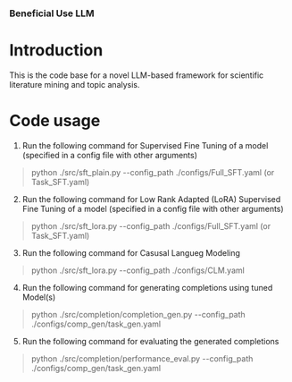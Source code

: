 <h3 align="left">Beneficial Use LLM</h3>

# Introduction

This is the code base for a novel LLM-based framework for scientific literature mining and topic analysis.

# Code usage

1. Run the following command for Supervised Fine Tuning of a model (specified in a config file with other arguments)
> python ./src/sft_plain.py --config_path ./configs/Full_SFT.yaml (or Task_SFT.yaml)

2. Run the following command for Low Rank Adapted (LoRA) Supervised Fine Tuning of a model (specified in a config file with other arguments)
> python ./src/sft_lora.py --config_path ./configs/Full_SFT.yaml (or Task_SFT.yaml)
 
3. Run the following command for Casusal Langueg Modeling
> python ./src/sft_lora.py --config_path ./configs/CLM.yaml 

4. Run the following command for generating completions using tuned Model(s)
> python ./src/completion/completion_gen.py --config_path ./configs/comp_gen/task_gen.yaml 

5. Run the following command for evaluating the generated completions
> python ./src/completion/performance_eval.py --config_path ./configs/comp_gen/task_gen.yaml

